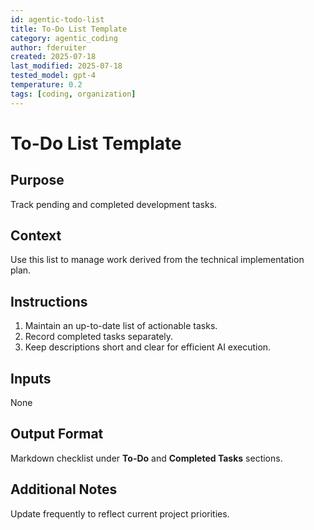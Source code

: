 ```yaml
---
id: agentic-todo-list
title: To-Do List Template
category: agentic_coding
author: fderuiter
created: 2025-07-18
last_modified: 2025-07-18
tested_model: gpt-4
temperature: 0.2
tags: [coding, organization]
---
```


# To-Do List Template

## Purpose

Track pending and completed development tasks.

## Context

Use this list to manage work derived from the technical implementation plan.

## Instructions

1. Maintain an up-to-date list of actionable tasks.
1. Record completed tasks separately.
1. Keep descriptions short and clear for efficient AI execution.

## Inputs

None

## Output Format

Markdown checklist under **To-Do** and **Completed Tasks** sections.

## Additional Notes

Update frequently to reflect current project priorities.

